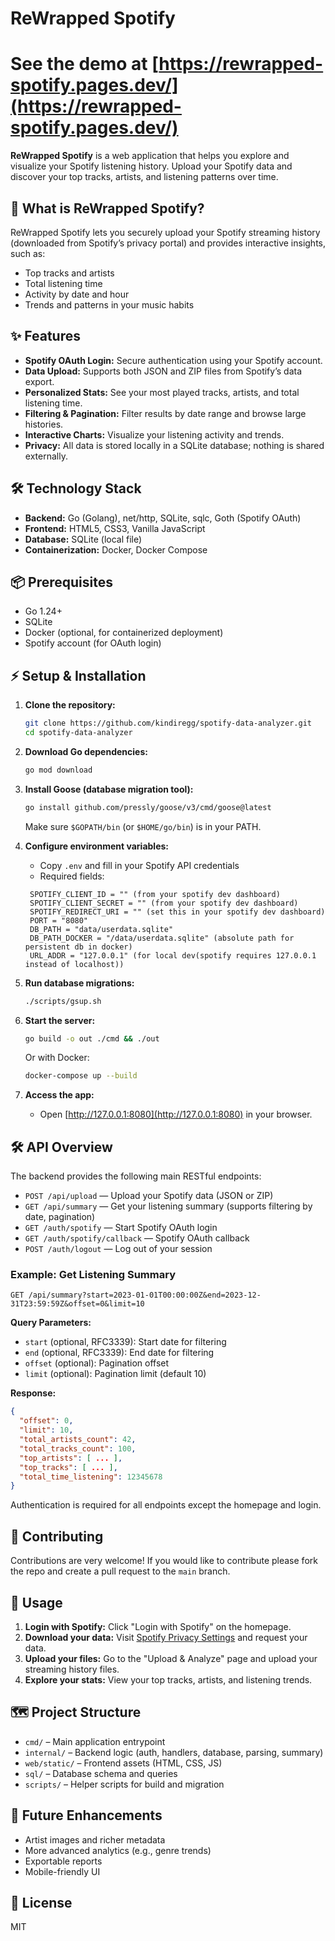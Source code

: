 # ReWrapped Spotify

#  See the demo at [https://rewrapped-spotify.pages.dev/](https://rewrapped-spotify.pages.dev/)

**ReWrapped Spotify** is a web application that helps you explore and visualize your Spotify listening history. Upload your Spotify data and discover your top tracks, artists, and listening patterns over time.

## 🚀 What is ReWrapped Spotify?

ReWrapped Spotify lets you securely upload your Spotify streaming history (downloaded from Spotify’s privacy portal) and provides interactive insights, such as:

- Top tracks and artists
- Total listening time
- Activity by date and hour
- Trends and patterns in your music habits

## ✨ Features

- **Spotify OAuth Login:** Secure authentication using your Spotify account.
- **Data Upload:** Supports both JSON and ZIP files from Spotify’s data export.
- **Personalized Stats:** See your most played tracks, artists, and total listening time.
- **Filtering & Pagination:** Filter results by date range and browse large histories.
- **Interactive Charts:** Visualize your listening activity and trends.
- **Privacy:** All data is stored locally in a SQLite database; nothing is shared externally.

## 🛠️ Technology Stack

- **Backend:** Go (Golang), net/http, SQLite, sqlc, Goth (Spotify OAuth)
- **Frontend:** HTML5, CSS3, Vanilla JavaScript
- **Database:** SQLite (local file)
- **Containerization:** Docker, Docker Compose

## 📦 Prerequisites

- Go 1.24+
- SQLite
- Docker (optional, for containerized deployment)
- Spotify account (for OAuth login)

## ⚡ Setup & Installation

1. **Clone the repository:**
   ```sh
   git clone https://github.com/kindiregg/spotify-data-analyzer.git
   cd spotify-data-analyzer
   ```

2. **Download Go dependencies:**
   ```sh
   go mod download
   ```

3. **Install Goose (database migration tool):**
   ```sh
   go install github.com/pressly/goose/v3/cmd/goose@latest
   ```
   Make sure `$GOPATH/bin` (or `$HOME/go/bin`) is in your PATH.

4. **Configure environment variables:**
   - Copy `.env` and fill in your Spotify API credentials
   - Required fields:
   ```
    SPOTIFY_CLIENT_ID = "" (from your spotify dev dashboard)
    SPOTIFY_CLIENT_SECRET = "" (from your spotify dev dashboard)
    SPOTIFY_REDIRECT_URI = "" (set this in your spotify dev dashboard)
    PORT = "8080"
    DB_PATH = "data/userdata.sqlite"
    DB_PATH_DOCKER = "/data/userdata.sqlite" (absolute path for persistent db in docker)
    URL_ADDR = "127.0.0.1" (for local dev(spotify requires 127.0.0.1 instead of localhost))
    ```

5. **Run database migrations:**
   ```sh
   ./scripts/gsup.sh
   ```

6. **Start the server:**
   ```sh
   go build -o out ./cmd && ./out
   ```
   Or with Docker:
   ```sh
   docker-compose up --build
   ```

7. **Access the app:**
   - Open [http://127.0.0.1:8080](http://127.0.0.1:8080) in your browser.

## 🛠️ API Overview

The backend provides the following main RESTful endpoints:

- `POST /api/upload` — Upload your Spotify data (JSON or ZIP)
- `GET /api/summary` — Get your listening summary (supports filtering by date, pagination)
- `GET /auth/spotify` — Start Spotify OAuth login
- `GET /auth/spotify/callback` — Spotify OAuth callback
- `POST /auth/logout` — Log out of your session

### Example: Get Listening Summary

```
GET /api/summary?start=2023-01-01T00:00:00Z&end=2023-12-31T23:59:59Z&offset=0&limit=10
```

**Query Parameters:**
- `start` (optional, RFC3339): Start date for filtering
- `end` (optional, RFC3339): End date for filtering
- `offset` (optional): Pagination offset
- `limit` (optional): Pagination limit (default 10)

**Response:**
```json
{
  "offset": 0,
  "limit": 10,
  "total_artists_count": 42,
  "total_tracks_count": 100,
  "top_artists": [ ... ],
  "top_tracks": [ ... ],
  "total_time_listening": 12345678
}
```

Authentication is required for all endpoints except the homepage and login.

## 🤝 Contributing

Contributions are very welcome! 
If you would like to contribute please fork the repo and create a pull request to the `main` branch.

## 📝 Usage

1. **Login with Spotify:** Click "Login with Spotify" on the homepage.
2. **Download your data:** Visit [Spotify Privacy Settings](https://www.spotify.com/account/privacy/) and request your data.
3. **Upload your files:** Go to the "Upload & Analyze" page and upload your streaming history files.
4. **Explore your stats:** View your top tracks, artists, and listening trends.

## 🗺️ Project Structure

- `cmd/` – Main application entrypoint
- `internal/` – Backend logic (auth, handlers, database, parsing, summary)
- `web/static/` – Frontend assets (HTML, CSS, JS)
- `sql/` – Database schema and queries
- `scripts/` – Helper scripts for build and migration

## 🚧 Future Enhancements

- Artist images and richer metadata
- More advanced analytics (e.g., genre trends)
- Exportable reports
- Mobile-friendly UI

## 📄 License

MIT
